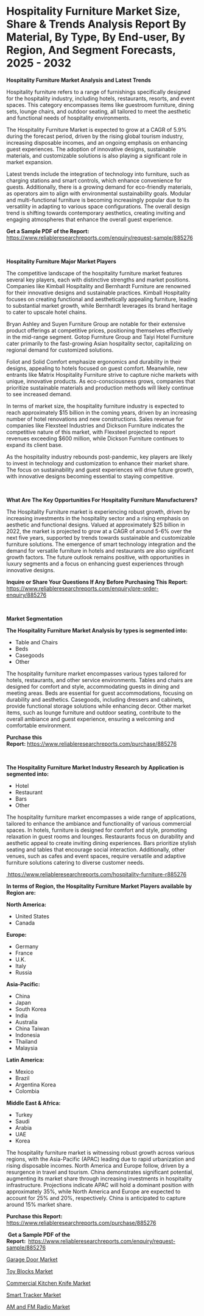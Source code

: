 <p><h1>Hospitality Furniture Market Size, Share & Trends Analysis Report By Material, By Type, By End-user, By Region, And Segment Forecasts, 2025 - 2032</h1></p><p><strong>Hospitality Furniture Market Analysis and Latest Trends</strong></p>
<p><p>Hospitality furniture refers to a range of furnishings specifically designed for the hospitality industry, including hotels, restaurants, resorts, and event spaces. This category encompasses items like guestroom furniture, dining sets, lounge chairs, and outdoor seating, all tailored to meet the aesthetic and functional needs of hospitality environments. </p><p>The Hospitality Furniture Market is expected to grow at a CAGR of 5.9% during the forecast period, driven by the rising global tourism industry, increasing disposable incomes, and an ongoing emphasis on enhancing guest experiences. The adoption of innovative designs, sustainable materials, and customizable solutions is also playing a significant role in market expansion. </p><p>Latest trends include the integration of technology into furniture, such as charging stations and smart controls, which enhance convenience for guests. Additionally, there is a growing demand for eco-friendly materials, as operators aim to align with environmental sustainability goals. Modular and multi-functional furniture is becoming increasingly popular due to its versatility in adapting to various space configurations. The overall design trend is shifting towards contemporary aesthetics, creating inviting and engaging atmospheres that enhance the overall guest experience.</p></p>
<p><strong>Get a Sample PDF of the Report:&nbsp;</strong> <a href="https://www.reliableresearchreports.com/enquiry/request-sample/885276?utm_campaign=7&utm_medium=2&utm_source=Github&utm_content=ia&utm_term=05042025&utm_id=hospitality-furniture">https://www.reliableresearchreports.com/enquiry/request-sample/885276</a></p>
<p>&nbsp;</p>
<p><strong>Hospitality Furniture Major Market Players</strong></p>
<p><p>The competitive landscape of the hospitality furniture market features several key players, each with distinctive strengths and market positions. Companies like Kimball Hospitality and Bernhardt Furniture are renowned for their innovative designs and sustainable practices. Kimball Hospitality focuses on creating functional and aesthetically appealing furniture, leading to substantial market growth, while Bernhardt leverages its brand heritage to cater to upscale hotel chains.</p><p>Bryan Ashley and Suyen Furniture Group are notable for their extensive product offerings at competitive prices, positioning themselves effectively in the mid-range segment. Gotop Furniture Group and Taiyi Hotel Furniture cater primarily to the fast-growing Asian hospitality sector, capitalizing on regional demand for customized solutions.</p><p>Foliot and Solid Comfort emphasize ergonomics and durability in their designs, appealing to hotels focused on guest comfort. Meanwhile, new entrants like Matrix Hospitality Furniture strive to capture niche markets with unique, innovative products. As eco-consciousness grows, companies that prioritize sustainable materials and production methods will likely continue to see increased demand.</p><p>In terms of market size, the hospitality furniture industry is expected to reach approximately $15 billion in the coming years, driven by an increasing number of hotel renovations and new constructions. Sales revenue for companies like Flexsteel Industries and Dickson Furniture indicates the competitive nature of this market, with Flexsteel projected to report revenues exceeding $600 million, while Dickson Furniture continues to expand its client base.</p><p>As the hospitality industry rebounds post-pandemic, key players are likely to invest in technology and customization to enhance their market share. The focus on sustainability and guest experiences will drive future growth, with innovative designs becoming essential to staying competitive.</p></p>
<p>&nbsp;</p>
<p><strong>What Are The Key Opportunities For Hospitality Furniture Manufacturers?</strong></p>
<p><p>The Hospitality Furniture market is experiencing robust growth, driven by increasing investments in the hospitality sector and a rising emphasis on aesthetic and functional designs. Valued at approximately $25 billion in 2022, the market is projected to grow at a CAGR of around 5-6% over the next five years, supported by trends towards sustainable and customizable furniture solutions. The emergence of smart technology integration and the demand for versatile furniture in hotels and restaurants are also significant growth factors. The future outlook remains positive, with opportunities in luxury segments and a focus on enhancing guest experiences through innovative designs.</p></p>
<p><strong>Inquire or Share Your Questions If Any Before Purchasing This Report:</strong> <a href="https://www.reliableresearchreports.com/enquiry/pre-order-enquiry/885276?utm_campaign=7&utm_medium=2&utm_source=Github&utm_content=ia&utm_term=05042025&utm_id=hospitality-furniture">https://www.reliableresearchreports.com/enquiry/pre-order-enquiry/885276</a></p>
<p>&nbsp;</p>
<p><strong>Market Segmentation</strong></p>
<p><strong>The Hospitality Furniture Market Analysis by types is segmented into:</strong></p>
<p><ul><li>Table and Chairs</li><li>Beds</li><li>Casegoods</li><li>Other</li></ul></p>
<p><p>The hospitality furniture market encompasses various types tailored for hotels, restaurants, and other service environments. Tables and chairs are designed for comfort and style, accommodating guests in dining and meeting areas. Beds are essential for guest accommodations, focusing on durability and aesthetics. Casegoods, including dressers and cabinets, provide functional storage solutions while enhancing decor. Other market items, such as lounge furniture and outdoor seating, contribute to the overall ambiance and guest experience, ensuring a welcoming and comfortable environment.</p></p>
<p><strong>Purchase this Report:&nbsp;</strong><a href="https://www.reliableresearchreports.com/purchase/885276?utm_campaign=7&utm_medium=2&utm_source=Github&utm_content=ia&utm_term=05042025&utm_id=hospitality-furniture">https://www.reliableresearchreports.com/purchase/885276</a></p>
<p>&nbsp;</p>
<p><strong>The Hospitality Furniture Market Industry Research by Application is segmented into:</strong></p>
<p><ul><li>Hotel</li><li>Restaurant</li><li>Bars</li><li>Other</li></ul></p>
<p><p>The hospitality furniture market encompasses a wide range of applications, tailored to enhance the ambiance and functionality of various commercial spaces. In hotels, furniture is designed for comfort and style, promoting relaxation in guest rooms and lounges. Restaurants focus on durability and aesthetic appeal to create inviting dining experiences. Bars prioritize stylish seating and tables that encourage social interaction. Additionally, other venues, such as cafes and event spaces, require versatile and adaptive furniture solutions catering to diverse customer needs.</p></p>
<p><a href="https://www.reliableresearchreports.com/hospitality-furniture-r885276?utm_campaign=7&utm_medium=2&utm_source=Github&utm_content=ia&utm_term=05042025&utm_id=hospitality-furniture">&nbsp;https://www.reliableresearchreports.com/hospitality-furniture-r885276</a></p>
<p><strong>In terms of Region, the Hospitality Furniture Market Players available by Region are:</strong></p>
<p>
    <p> <strong> North America: </strong>
        <ul>
            <li>United States</li>
            <li>Canada</li>
        </ul>
        </p> 
    <p> <strong> Europe: </strong>
        <ul>
            <li>Germany</li>
            <li>France</li>
            <li>U.K.</li>
            <li>Italy</li>
            <li>Russia</li>
        </ul>
        </p> 
    <p> <strong> Asia-Pacific: </strong>
        <ul>
            <li>China</li>
            <li>Japan</li>
            <li>South Korea</li>
            <li>India</li>
            <li>Australia</li>
            <li>China Taiwan</li>
            <li>Indonesia</li>
            <li>Thailand</li>
            <li>Malaysia</li>
        </ul>
        </p> 
    <p> <strong> Latin America: </strong>
        <ul>
            <li>Mexico</li>
            <li>Brazil</li>
            <li>Argentina Korea</li>
            <li>Colombia</li>
        </ul>
        </p> 
    <p> <strong> Middle East & Africa: </strong>
        <ul>
            <li>Turkey</li>
            <li>Saudi</li>
            <li>Arabia</li>
            <li>UAE</li>
            <li>Korea</li>
        </ul>
    </p>
    </p>
<p><p>The hospitality furniture market is witnessing robust growth across various regions, with the Asia-Pacific (APAC) leading due to rapid urbanization and rising disposable incomes. North America and Europe follow, driven by a resurgence in travel and tourism. China demonstrates significant potential, augmenting its market share through increasing investments in hospitality infrastructure. Projections indicate APAC will hold a dominant position with approximately 35%, while North America and Europe are expected to account for 25% and 20%, respectively. China is anticipated to capture around 15% market share.</p></p>
<p><strong>Purchase this Report: </strong><a href="https://www.reliableresearchreports.com/purchase/885276?utm_campaign=7&utm_medium=2&utm_source=Github&utm_content=ia&utm_term=05042025&utm_id=hospitality-furniture">https://www.reliableresearchreports.com/purchase/885276</a></p>
<p>&nbsp;<strong>Get a Sample PDF of the Report:&nbsp;&nbsp;</strong><a href="https://www.reliableresearchreports.com/enquiry/request-sample/885276?utm_campaign=7&utm_medium=2&utm_source=Github&utm_content=ia&utm_term=05042025&utm_id=hospitality-furniture">https://www.reliableresearchreports.com/enquiry/request-sample/885276</a></p>
<p><strong></strong></p>
<p><p><a href="https://github.com/gasiorgary79/Market-Research-Report-List-1/blob/main/garage-door-market.md?utm_campaign=7&utm_medium=2&utm_source=Github&utm_content=ia&utm_term=05042025&utm_id=hospitality-furniture">Garage Door Market</a></p><p><a href="https://github.com/joubehobock75/Market-Research-Report-List-1/blob/main/toy-blocks-market.md?utm_campaign=7&utm_medium=2&utm_source=Github&utm_content=ia&utm_term=05042025&utm_id=hospitality-furniture">Toy Blocks Market</a></p><p><a href="https://github.com/bufkamaiahi7/Market-Research-Report-List-1/blob/main/commercial-kitchen-knife-market.md?utm_campaign=7&utm_medium=2&utm_source=Github&utm_content=ia&utm_term=05042025&utm_id=hospitality-furniture">Commercial Kitchen Knife Market</a></p><p><a href="https://github.com/vigatoimrene04/Market-Research-Report-List-1/blob/main/smart-tracker-market.md?utm_campaign=7&utm_medium=2&utm_source=Github&utm_content=ia&utm_term=05042025&utm_id=hospitality-furniture">Smart Tracker Market</a></p><p><a href="https://github.com/supashcriana/Market-Research-Report-List-1/blob/main/am-and-fm-radio-market.md?utm_campaign=7&utm_medium=2&utm_source=Github&utm_content=ia&utm_term=05042025&utm_id=hospitality-furniture">AM and FM Radio Market</a></p></p>